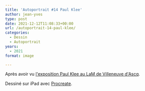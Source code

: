 ```yaml
---
title: 'Autoportrait #14 Paul Klee'
author: jean-yves
type: post
date: 2021-12-12T11:08:33+00:00
url: /autoportrait-14-paul-klee/
categories:
  - Dessin
  - Autoportrait
years:
  - 2021
format: image

---
```

Après avoir vu [l'exposition Paul Klee au LaM de Villeneuve d'Ascq](https://www.musee-lam.fr/fr/paul-klee-entre-mondes).
<!--more-->
Dessiné sur iPad avec [Procreate](https://procreate.com/).